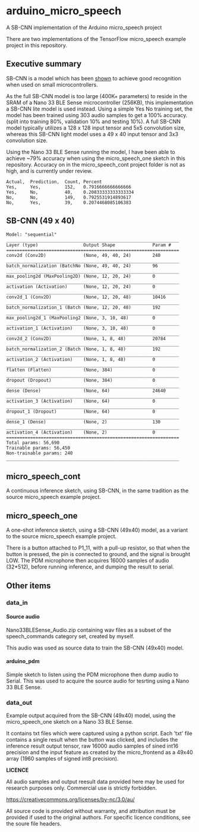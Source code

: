 # arduino_micro_speech
A SB-CNN implementation of the Arduino micro_speech project

There are two implementations of the TensorFlow micro_speech example project in this repository.

## Executive summary

SB-CNN is a model which has been [shown](https://creativecommons.org/licenses/by-nc/3.0/au/) to achieve good recognition when used on small microcontrollers.  

As the full SB-CNN model is too large (400K+ parameters) to reside in the SRAM of a Nano 33 BLE Sense microcontroller (256KB), this implementation a SB-CNN lite model is used instead.  Using a simple Yes No training set, the model has been trained using 303 audio samples to get a 100% accuracy. (split into training 80%, validation 10% and testing 10%).  A full SB-CNN model typically utilizes a 128 x 128 input tensor and 5x5 convolution size, whereas this SB-CNN light model uses a 49 x 40 input tensor and 3x3 convolution size.

Using the Nano 33 BLE Sense running the model, I have been able to achieve ~79% accuracy when using the micro_speech_one sketch in this repository.  Accuracy on in the micro_speech_cont project folder is not as high, and is currently under review.

```
Actual,  Prediction,  Count, Percent
Yes,     Yes,         152,   0.7916666666666666
Yes,     No,          40,    0.20833333333333334
No,      No,          149,   0.7925531914893617
No,      Yes,         39,    0.2074468085106383
```

## SB-CNN (49 x 40)

```
Model: "sequential"
_________________________________________________________________
Layer (type)                 Output Shape              Param #   
=================================================================
conv2d (Conv2D)              (None, 49, 40, 24)        240       
_________________________________________________________________
batch_normalization (BatchNo (None, 49, 40, 24)        96        
_________________________________________________________________
max_pooling2d (MaxPooling2D) (None, 12, 20, 24)        0         
_________________________________________________________________
activation (Activation)      (None, 12, 20, 24)        0         
_________________________________________________________________
conv2d_1 (Conv2D)            (None, 12, 20, 48)        10416     
_________________________________________________________________
batch_normalization_1 (Batch (None, 12, 20, 48)        192       
_________________________________________________________________
max_pooling2d_1 (MaxPooling2 (None, 3, 10, 48)         0         
_________________________________________________________________
activation_1 (Activation)    (None, 3, 10, 48)         0         
_________________________________________________________________
conv2d_2 (Conv2D)            (None, 1, 8, 48)          20784     
_________________________________________________________________
batch_normalization_2 (Batch (None, 1, 8, 48)          192       
_________________________________________________________________
activation_2 (Activation)    (None, 1, 8, 48)          0         
_________________________________________________________________
flatten (Flatten)            (None, 384)               0         
_________________________________________________________________
dropout (Dropout)            (None, 384)               0         
_________________________________________________________________
dense (Dense)                (None, 64)                24640     
_________________________________________________________________
activation_3 (Activation)    (None, 64)                0         
_________________________________________________________________
dropout_1 (Dropout)          (None, 64)                0         
_________________________________________________________________
dense_1 (Dense)              (None, 2)                 130       
_________________________________________________________________
activation_4 (Activation)    (None, 2)                 0         
=================================================================
Total params: 56,690
Trainable params: 56,450
Non-trainable params: 240
_________________________________________________________________
```

## micro_speech_cont

A continuous inference sketch, using SB-CNN, in the same tradition as the source micro_speech example project.

## micro_speech_one

A one-shot inference sketch, using a SB-CNN (49x40) model, as a variant to the source micro_speech example project.

There is a button attached to P1_11, with a pull-up resistor, so that when the button is pressed, the pin is connected to ground, and the signal is brought LOW.  The PDM microphone then acquires 16000 samples of audio (32*512), before running inference, and dumping the result to serial. 

## Other items

### data_in 

#### Source audio

Nano33BLESense_Audio.zip containing wav files as a subset of the speech_commands category set, created by myself. 

This audio was used as source data to train the SB-CNN (49x40) model.

#### arduino_pdm

Simple sketch to listen using the PDM microphone then dump audio to Serial.  This was used to acquire the source audio for tesrting using a Nano 33 BLE Sense.

### data_out

Example output acquired from the SB-CNN (49x40) model, using the micro_speech_one sketch on a Nano 33 BLE Sense.

It contains txt files which were captured using a python script.  Each 'txt' file contains a single result when the button was clicked, and includes the inference result output tensor, raw 16000 audio samples of sined int16 precision and the input feature as created by the micro_frontend as a 49x40 array (1960 samples of signed int8 precision).

**LICENCE**

All audio samples and output reesult data provided here may be used for research purposes only.  Commercial use is strictly forbidden.

https://creativecommons.org/licenses/by-nc/3.0/au/


All source code is provided without warranty, and attribution must be provided if used to the original authors.  For specific licence conditions, see the soure file headers.
